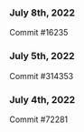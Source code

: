 ### July 8th, 2022

Commit #16235

### July 5th, 2022

Commit #314353


### July 4th, 2022

Commit #72281
